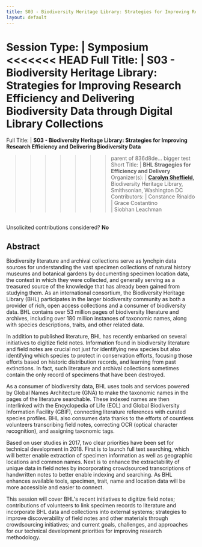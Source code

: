 ```yaml
---
title: S03 - Biodiversity Heritage Library: Strategies for Improving Research Efficiency and Delivering Biodiversity Data through Digital Library Collections
layout: default
---
```


Session Type: | **Symposium**  
<<<<<<< HEAD
Full Title:   | **S03 - Biodiversity Heritage Library: Strategies for Improving Research Efficiency and Delivering Biodiversity Data through Digital Library Collections**  
=======
Full Title:   | **S03 - Biodiversity Heritage Library: Strategies for Improving Research Efficiency and Delivering Biodiversity Data**  
>>>>>>> parent of 836d8de... bigger test
Short Title:  | **BHL Stragegies for Efficiency and Delivery**
Organizer(s): | **[Carolyn Sheffield](mailto:sheffieldc@si.edu),** Biodiversity Heritage Library, Smithsonian, Washington DC  
Contributors: | Constance Rinaldo  
              | Grace Costantino  
              | Siobhan Leachman  
  
  
<p><br />Unsolicited contributions considered? <strong>No</strong></p>

<!--
**How many 80-minute sessions are you requesting?** 1
**Is your session open to unsolicited contributions?** No
**Technical Requirements:** 
No, just the usual projector, mic, etc
-->


## Abstract  

Biodiversity literature and archival collections serve as lynchpin data sources for understanding the vast specimen collections of natural history museums and botanical gardens by documenting specimen location data, the context in which they were collected, and generally serving as a treasured source of the knowledge that has already been gained from studying them. As an international consortium, the Biodiversity Heritage Library (BHL) participates in the larger biodiversity community as both a provider of rich, open access collections and a consumer of biodiversity data. BHL contains over 53 million pages of biodiversity literature and archives, including over 180 million instances of taxonomic names, along with species descriptions, traits, and other related data.

In addition to published literature, BHL has recently embarked on several initiatives to digitize field notes. Information found in biodiversity literature and field notes are crucial not just for identifying new species but also identifying which species to protect in conservation efforts, focusing those efforts based on historic distribution records, and learning from past extinctions. In fact, such literature and archival collections sometimes contain the only record of specimens that have been destroyed.

As a consumer of biodiversity data, BHL uses tools and services powered by Global Names Architecture (GNA) to make the taxonomic names in the pages of the literature searchable. These indexed names are then interlinked with the Encyclopedia of Life (EOL) and Global Biodiversity Information Facility (GBIF), connecting literature references with curated species profiles. BHL also consumes data thanks to the efforts of countless volunteers transcribing field notes, correcting OCR (optical character recognition), and assigning taxonomic tags.

Based on user studies in 2017, two clear priorities have been set for technical development in 2018.  First is to launch full text searching, which will better enable extraction of specimen information as well as geographic locations and common names.  Next is to enhance the extractability of unique data in field notes by incorporating crowdsourced transcriptions of handwritten notes to better enable indexing and searching.  As BHL enhances available tools, specimen, trait, name and location data will be more accessible and easier to connect. 

This session will cover BHL's recent initiatives to digitize field notes; contributions of volunteers to link specimen records to literature and incorporate BHL data and collections into external systems; strategies to improve discoverability of field notes and other materials through crowdsourcing initiatives; and current goals, challenges, and approaches for our technical development priorities for improving research methodology.
